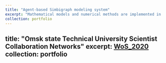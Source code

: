 ```yaml
---
title: "Agent-based Simbigraph modeling system"
excerpt: "Mathematical models and numerical methods are implemented in periodically updated versions of the [Simbigraph](https://sourceforge.net/projects/budnik/) agent-based simulation system<br/><img src='/images/1-4.png'>"
collection: portfolio
---
```

title: "Omsk state Technical University Scientist Collaboration Networks"
excerpt: 
[WoS_2020](http://yudinev.github.io/WoS_2020)
collection: portfolio
---